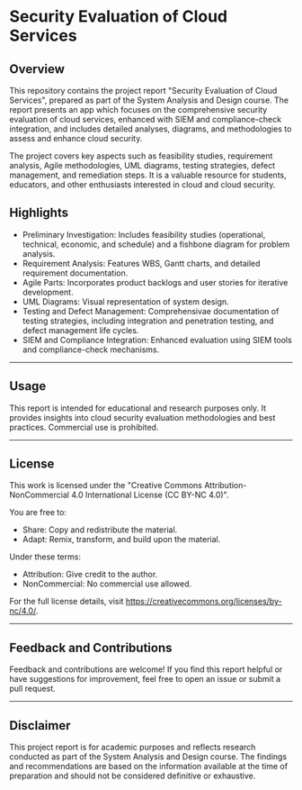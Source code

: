 # Security Evaluation of Cloud Services

## Overview
This repository contains the project report "Security Evaluation of Cloud Services", prepared as part of the System Analysis and Design course. The report presents an app which focuses on the comprehensive security evaluation of cloud services, enhanced with SIEM and compliance-check integration, and includes detailed analyses, diagrams, and methodologies to assess and enhance cloud security.

The project covers key aspects such as feasibility studies, requirement analysis, Agile methodologies, UML diagrams, testing strategies, defect management, and remediation steps. It is a valuable resource for students, educators, and other enthusiasts interested in cloud and cloud security.

## Highlights
- Preliminary Investigation: Includes feasibility studies (operational, technical, economic, and schedule) and a fishbone diagram for problem analysis.
- Requirement Analysis: Features WBS, Gantt charts, and detailed requirement documentation.
- Agile Parts: Incorporates product backlogs and user stories for iterative development.
- UML Diagrams: Visual representation of system design.
- Testing and Defect Management: Comprehensivae documentation of testing strategies, including integration and penetration testing, and defect management life cycles.
- SIEM and Compliance Integration: Enhanced evaluation using SIEM tools and compliance-check mechanisms.

---

## Usage
This report is intended for educational and research purposes only. It provides insights into cloud security evaluation methodologies and best practices. Commercial use is prohibited.

---

## License
This work is licensed under the "Creative Commons Attribution-NonCommercial 4.0 International License (CC BY-NC 4.0)". 

You are free to:
- Share: Copy and redistribute the material.
- Adapt: Remix, transform, and build upon the material.

Under these terms:
- Attribution: Give credit to the author.
- NonCommercial: No commercial use allowed.

For the full license details, visit https://creativecommons.org/licenses/by-nc/4.0/.

---

## Feedback and Contributions
Feedback and contributions are welcome! If you find this report helpful or have suggestions for improvement, feel free to open an issue or submit a pull request.

---

## Disclaimer
This project report is for academic purposes and reflects research conducted as part of the System Analysis and Design course. The findings and recommendations are based on the information available at the time of preparation and should not be considered definitive or exhaustive.
